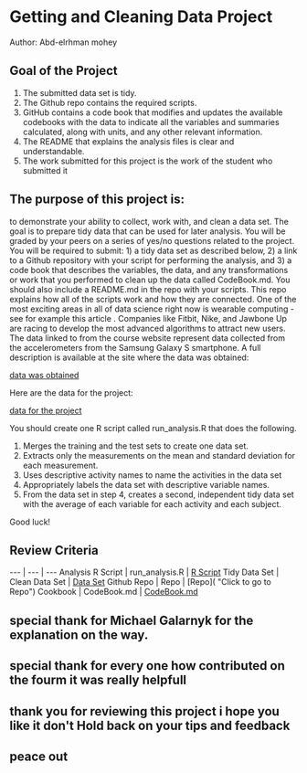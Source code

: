 # Getting and Cleaning Data Project
Author: Abd-elrhman mohey <br />

## Goal of the Project
1. The submitted data set is tidy.
2. The Github repo contains the required scripts.
3. GitHub contains a code book that modifies and updates the available codebooks with the data to indicate all the variables and summaries calculated, along with units, and any other relevant information.
4. The README that explains the analysis files is clear and understandable.
5. The work submitted for this project is the work of the student who submitted it

## The purpose of this project is: 
to demonstrate your ability to collect, work with, and clean a data set. The goal is to prepare tidy data that can be used for later analysis. You will be graded by your peers on a series of yes/no questions related to the project. You will be required to submit: 1) a tidy data set as described below, 2) a link to a Github repository with your script for performing the analysis, and 3) a code book that describes the variables, the data, and any transformations or work that you performed to clean up the data called CodeBook.md. You should also include a README.md in the repo with your scripts. This repo explains how all of the scripts work and how they are connected.
One of the most exciting areas in all of data science right now is wearable computing - see for example this article . Companies like Fitbit, Nike, and Jawbone Up are racing to develop the most advanced algorithms to attract new users. The data linked to from the course website represent data collected from the accelerometers from the Samsung Galaxy S smartphone. A full description is available at the site where the data was obtained:

[data was obtained](http://archive.ics.uci.edu/ml/datasets/Human+Activity+Recognition+Using+Smartphones)

Here are the data for the project:

[data for the project](https://d396qusza40orc.cloudfront.net/getdata%2Fprojectfiles%2FUCI%20HAR%20Dataset.zip)

You should create one R script called run_analysis.R that does the following.

1. Merges the training and the test sets to create one data set.
2. Extracts only the measurements on the mean and standard deviation for each measurement.
3. Uses descriptive activity names to name the activities in the data set
4. Appropriately labels the data set with descriptive variable names.
5. From the data set in step 4, creates a second, independent tidy data set with the average of each variable for each activity and each subject.

Good luck!

## Review Criteria
--- | --- | ---
Analysis R Script |  run_analysis.R |  [R Script]( "run_analysis.R")
Tidy Data Set |  Clean Data Set |  [Data Set]( "tidyData.txt")
Github Repo | Repo |  [Repo]( "Click to go to Repo")
Cookbook | CodeBook.md |  [CodeBook.md]( "CodeBook.md")

## special thank for Michael	Galarnyk	for the explanation on the way.
## special thank for every one how contributed on the fourm it was really helpfull 
## thank you for reviewing this project i hope you like it don't Hold back on your tips and feedback
## peace out 
